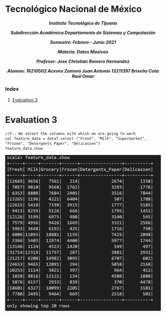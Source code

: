 <h1>Tecnológico Nacional de México</h1>
<h5 style="text-align: center;"> Instituto Tecnológico de Tijuana 

Subdirección Académica 
Departamento de Sistemas y Computación 

Semestre: Febrero - Junio 2021

Materia:
Datos Masivos

Profesor: 
Jose Christian Romero Hernandez

Alumno: 
16210502 Aceves Zamora Juan Antonio
13211397 Briseño Cota Raúl Omar


 </h5>


### Index

1. [Evaluation 3](#id1)


# Evaluation 3<a name="id1"></a>


#### 
```{r}
//5.- We select the columns with which we are going to work
val feature_data = dataf.select ("Fresh", "Milk", "Supermarket", "Frozen", "Detergents_Paper", "Delicassen")
feature_data.show
```

![one image](https://github.com/rulom24/DatosMasivos/blob/Unit-3/Evaluation/Captura1.png)
